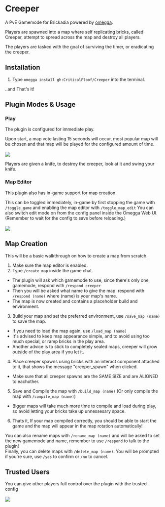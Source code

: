 # Creeper

A PvE Gamemode for Brickadia powered by [omegga](https://github.com/brickadia-community/omegga).

Players are spawned into a map where self replicating bricks, called Creeper, attempt to spread across the map and destroy all players.

The players are tasked with the goal of surviving the timer, or eradicating the creeper.

## Installation

1. Type `omegga install gh:CriticalFloof/Creeper` into the terminal.

..and That's it!

## Plugin Modes & Usage

### Play

The plugin is configured for immediate play.

Upon start, a map vote lasting 15 seconds will occur, most popular map will be chosen and that map will be played for the configured amount of time.
<br><br>
<img src="https://cdn.discordapp.com/attachments/945066695997931520/1158428090347835493/image.png" />

Players are given a knife, to destroy the creeper, look at it and swing your knife.

### Map Editor

This plugin also has in-game support for map creation.

This can be toggled immediately, in-game by first stopping the game with `/toggle_game` and enabling the map editor with `/toggle_map_edit`
You can also switch edit mode on from the config panel inside the Omegga Web UI. (Remember to wait for the config to save before reloading.)
<br><br>
<img src="https://cdn.discordapp.com/attachments/945066695997931520/1158428341922185336/image.png" />

## Map Creation

This will be a basic walkthrough on how to create a map from scratch.

1. Make sure the map editor is enabled.
2. Type `/create_map` inside the game chat.

-   The plugin will ask which gamemode to use, since there's only one gamemode, respond with `/respond creeper`
-   Then you will be asked what name to give the map. respond with `/respond (name)` where (name) is your map's name.
-   The map is now created and contains a placeholder build and environment.

3. Build your map and set the preferred environment, use `/save_map (name)` to save the map.

-   If you need to load the map again, use `/load_map (name)`
-   It's advised to keep map appearance simple, and to avoid using too much special, or ramp bricks in the play area.
-   Another advice is to stick to completely sealed maps, creeper will grow outside of the play area if you let it.

4. Place creeper spawns using bricks with an interact component attached to it, that shows the message "creeper_spawn" when clicked.

-   Make sure that all creeper spawns are the SAME SIZE and are ALIGNED to eachother.

5. Save and Compile the map with `/build_map (name)` (Or only compile the map with `/compile_map (name)`)

-   Bigger maps will take much more time to compile and load during play, so avoid letting your bricks take up unnessesary space.

6. Thats it, If your map compiled correctly, you should be able to start the game and the map will appear in the map rotation automatically!

You can also rename maps with `/rename_map (name)` and will be asked to set the new gamemode and name, remember to use `/respond` to talk to the plugin!
<br>
Finally, you can delete maps with `/delete_map (name)`. You will be prompted if you're sure, use `/yes` to confirm or `/no` to cancel.

## Trusted Users

You can give other players full control over the plugin with the trusted config
<br><br>
<img src="https://cdn.discordapp.com/attachments/945066695997931520/1158427359066726410/image.png" />
